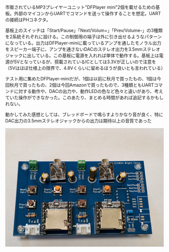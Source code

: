 ###
市販されているMP3プレイヤーユニット"DFPlayer mini"2個を載せるための基板。外部のマイコンからUARTでコマンドを送って操作することを想定。UARTの接続はPHコネクタ。

基板上のスイッチは「Start/Pause」「Next/Volum+」「Prev/Volume-」の3種類を2系統それぞれに設ける。この制御用の端子は外に引き出せるようなパターンになっている。出力はDFPlayer-miniに載っているアンプを通したモノラル出力をスピーカー端子に、アンプを通さないDACのステレオ出力を3.5mmステレオジャックに出している。この基板に電源を入れれば単体で動作する。基板上は電源が5Vとなっているが、搭載されているICとしては3.3Vが正しいので注意を（5Vはほぼ仕様上の限界で、4.8Vくらいに留めるほうが良いとも言われている）

テスト用に集めたDFPlayer-miniだが、1個は以前に秋月で買ったもの、1個は今回秋月で買ったもの、2個は今回Amazonで買ったもので、3種類ともUARTコマンドに対する動作や、DACの出力や、動作LEDの色など色々と違いがあり、考えていた操作ができなかった。このあたり、まとめる時間があれば追記するかもしれない。

動かしてみた感想としては、ブレッドボードで鳴らすよりかなり音が良く、特にDAC出力の3.5mmステレオジャックからの出力は期待以上の音質であった

![DFPlayer-mini board](https://github.com/alpha010101/DFPlayer/blob/master/IMG_20241230_130646461.jpg)
